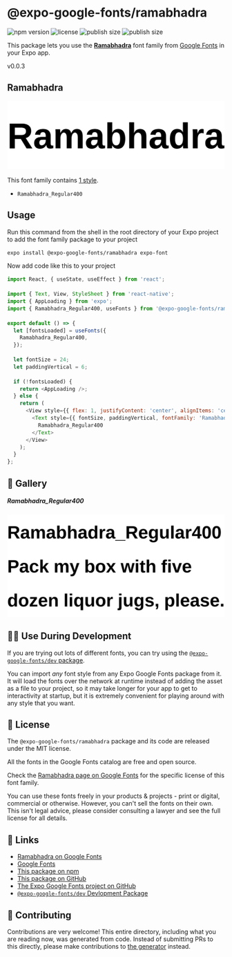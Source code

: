 # @expo-google-fonts/ramabhadra

![npm version](https://flat.badgen.net/npm/v/@expo-google-fonts/ramabhadra)
![license](https://flat.badgen.net/github/license/expo/google-fonts)
![publish size](https://flat.badgen.net/packagephobia/install/@expo-google-fonts/ramabhadra)
![publish size](https://flat.badgen.net/packagephobia/publish/@expo-google-fonts/ramabhadra)

This package lets you use the [**Ramabhadra**](https://fonts.google.com/specimen/Ramabhadra) font family from [Google Fonts](https://fonts.google.com/) in your Expo app.

v0.0.3

## Ramabhadra

![Ramabhadra](./font-family.png)

This font family contains [1 style](#-gallery).

- `Ramabhadra_Regular400`

## Usage

Run this command from the shell in the root directory of your Expo project to add the font family package to your project
```sh
expo install @expo-google-fonts/ramabhadra expo-font
```

Now add code like this to your project
```js
import React, { useState, useEffect } from 'react';

import { Text, View, StyleSheet } from 'react-native';
import { AppLoading } from 'expo';
import { Ramabhadra_Regular400, useFonts } from '@expo-google-fonts/ramabhadra';

export default () => {
  let [fontsLoaded] = useFonts({
    Ramabhadra_Regular400,
  });

  let fontSize = 24;
  let paddingVertical = 6;

  if (!fontsLoaded) {
    return <AppLoading />;
  } else {
    return (
      <View style={{ flex: 1, justifyContent: 'center', alignItems: 'center' }}>
        <Text style={{ fontSize, paddingVertical, fontFamily: 'Ramabhadra_Regular400' }}>
          Ramabhadra_Regular400
        </Text>
      </View>
    );
  }
};

```

## 🔡 Gallery

##### Ramabhadra_Regular400
![Ramabhadra_Regular400](./f8ceda8c345cda5342d5ed25537f3c2a16bf4548f447746c5d7553cff470362c.ttf.png)


## 👩‍💻 Use During Development

If you are trying out lots of different fonts, you can try using the [`@expo-google-fonts/dev` package](https://github.com/expo/google-fonts/tree/master/font-packages/dev#readme).

You can import *any* font style from any Expo Google Fonts package from it. It will load the fonts
over the network at runtime instead of adding the asset as a file to your project, so it may take longer
for your app to get to interactivity at startup, but it is extremely convenient
for playing around with any style that you want.

## 📖 License

The `@expo-google-fonts/ramabhadra` package and its code are released under the MIT license.

All the fonts in the Google Fonts catalog are free and open source.

Check the [Ramabhadra page on Google Fonts](https://fonts.google.com/specimen/Ramabhadra) for the specific license of this font family.

You can use these fonts freely in your products & projects - print or digital, commercial or otherwise. However, you can't sell the fonts on their own. This isn't legal advice, please consider consulting a lawyer and see the full license for all details.

## 🔗 Links

- [Ramabhadra on Google Fonts](https://fonts.google.com/specimen/Ramabhadra)
- [Google Fonts](https://fonts.google.com/)
- [This package on npm](https://www.npmjs.com/package/@expo-google-fonts/ramabhadra)
- [This package on GitHub](https://github.com/expo/google-fonts/tree/master/font-packages/ramabhadra)
- [The Expo Google Fonts project on GitHub](https://github.com/expo/google-fonts)
- [`@expo-google-fonts/dev` Devlopment Package](https://github.com/expo/google-fonts/tree/master/font-packages/dev)


## 🤝 Contributing

Contributions are very welcome! This entire directory, including what you are reading now, was generated from code. Instead of submitting PRs to this directly, please make contributions to [the generator](https://github.com/expo/google-fonts/tree/master/packages/generator) instead.

